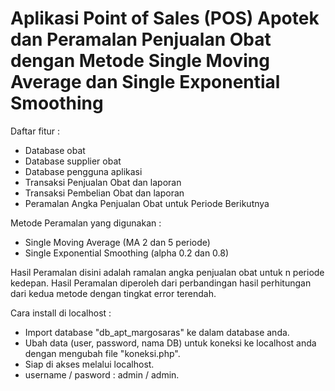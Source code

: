 # Aplikasi Point of Sales (POS) Apotek dan Peramalan Penjualan Obat dengan Metode Single Moving Average dan Single Exponential Smoothing
Daftar fitur :
- Database obat
- Database supplier obat
- Database pengguna aplikasi
- Transaksi Penjualan Obat dan laporan
- Transaksi Pembelian Obat dan laporan
- Peramalan Angka Penjualan Obat untuk Periode Berikutnya

Metode Peramalan yang digunakan :
- Single Moving Average (MA 2 dan 5 periode)
- Single Exponential Smoothing (alpha 0.2 dan 0.8)

Hasil Peramalan disini adalah ramalan angka penjualan obat untuk n periode kedepan.
Hasil Peramalan diperoleh dari perbandingan hasil perhitungan dari kedua metode dengan tingkat error terendah.

Cara install di localhost :
- Import database "db_apt_margosaras" ke dalam database anda.
- Ubah data (user, password, nama DB) untuk koneksi ke localhost anda dengan mengubah file "koneksi.php".
- Siap di akses melalui localhost.
- username / pasword : admin / admin.
